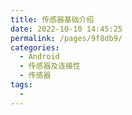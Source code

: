 ```yaml
---
title: 传感器基础介绍
date: 2022-10-10 14:45:25
permalink: /pages/9f8db9/
categories:
  - Android
  - 传感器及连接性
  - 传感器
tags:
  - 
---
```


